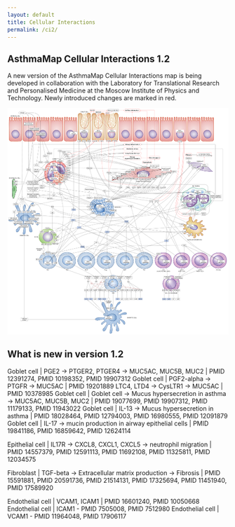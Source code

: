 ```yaml
---
layout: default
title: Cellular Interactions
permalink: /ci2/
---
```



## AsthmaMap Cellular Interactions 1.2

A new version of the AsthmaMap Cellular Interactions map is being developed in collaboration with the Laboratory for Translational Research and Personalised Medicine at the Moscow Institute of Physics and Technology. Newly introduced changes are marked in red.

<a href="/images/ci/AsthmaMapCI-V1.2.02-red.svg"><img src="/images/ci/AsthmaMapCI-V1.2.02-red.png"/></a>

## What is new in version 1.2

Goblet cell | PGE2 → PTGER2, PTGER4 → MUC5AC, MUC5B, MUC2 | PMID 12391274, PMID 10198352, PMID 19907312
Goblet cell | PGF2-alpha → PTGFR → MUC5AC | PMID 19201889
LTC4, LTD4 → CysLTR1 → MUC5AC | PMID 10378985
Goblet cell | Goblet cell → Mucus hypersecretion in asthma → MUC5AC, MUC5B, MUC2 | PMID 19077699, PMID 19907312, PMID 11179133, PMID 11943022
Goblet cell | IL-13 → Mucus hypersecretion in asthma | PMID 18028464, PMID 12794003, PMID 16980555, PMID 12091879
Goblet cell | IL-17 → mucin production in airway epithelial cells | PMID 19841186, PMID 16859642, PMID 12624114

Epithelial cell | IL17R → CXCL8, CXCL1, CXCL5 → neutrophil migration | PMID 14557379, PMID 12591113, PMID 11692108, PMID 11325811, PMID 12034575

Fibroblast | TGF-beta → Extracellular matrix production → Fibrosis | PMID 15591881, PMID 20591736, PMID 21514131, PMID 17325694, PMID 11451940, PMID 17589920

Endothelial cell | VCAM1, ICAM1 | PMID 16601240, PMID 10050668
Endothelial cell | ICAM1 - PMID 7505008, PMID 7512980
Endothelial cell | VCAM1 - PMID 11964048, PMID 17906117
